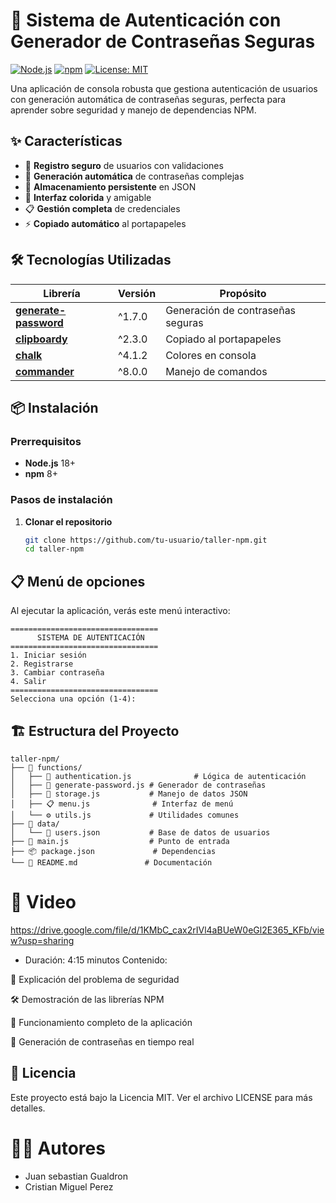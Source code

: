 # 🔐 Sistema de Autenticación con Generador de Contraseñas Seguras

[![Node.js](https://img.shields.io/badge/Node.js-18%2B-green.svg)](https://nodejs.org/)
[![npm](https://img.shields.io/badge/npm-8%2B-blue.svg)](https://www.npmjs.com/)
[![License: MIT](https://img.shields.io/badge/License-MIT-yellow.svg)](https://opensource.org/licenses/MIT)

Una aplicación de consola robusta que gestiona autenticación de usuarios con generación automática de contraseñas seguras, perfecta para aprender sobre seguridad y manejo de dependencias NPM.

## ✨ Características

- 🎯 **Registro seguro** de usuarios con validaciones
- 🔄 **Generación automática** de contraseñas complejas
- 💾 **Almacenamiento persistente** en JSON
- 🎨 **Interfaz colorida** y amigable
- 📋 **Gestión completa** de credenciales
- ⚡ **Copiado automático** al portapapeles

## 🛠️ Tecnologías Utilizadas

| Librería | Versión | Propósito |
|----------|---------|-----------|
| [**generate-password**](https://www.npmjs.com/package/generate-password) | ^1.7.0 | Generación de contraseñas seguras |
| [**clipboardy**](https://www.npmjs.com/package/clipboardy) | ^2.3.0 | Copiado al portapapeles |
| [**chalk**](https://www.npmjs.com/package/chalk) | ^4.1.2 | Colores en consola |
| [**commander**](https://www.npmjs.com/package/commander) | ^8.0.0 | Manejo de comandos |

## 📦 Instalación

### Prerrequisitos
- **Node.js** 18+ 
- **npm** 8+

### Pasos de instalación

1. **Clonar el repositorio**
   ```bash
   git clone https://github.com/tu-usuario/taller-npm.git
   cd taller-npm

## 📋 Menú de opciones
Al ejecutar la aplicación, verás este menú interactivo:
```
=================================
      SISTEMA DE AUTENTICACIÓN
=================================
1. Iniciar sesión
2. Registrarse
3. Cambiar contraseña
4. Salir
=================================
Selecciona una opción (1-4):
```

## 🏗️ Estructura del Proyecto
```
taller-npm/
├── 📁 functions/
│   ├── 🔐 authentication.js              # Lógica de autenticación
│   ├── 🎯 generate-password.js # Generador de contraseñas
│   ├── 💾 storage.js           # Manejo de datos JSON
│   ├── 📋 menu.js              # Interfaz de menú
│   └── ⚙️ utils.js             # Utilidades comunes
├── 📁 data/
│   └── 📄 users.json           # Base de datos de usuarios
├── 🚀 main.js                  # Punto de entrada
├── 📦 package.json             # Dependencias
└── 📖 README.md               # Documentación
```
# 🎥 Video
https://drive.google.com/file/d/1KMbC_cax2rIVl4aBUeW0eGl2E365_KFb/view?usp=sharing
- Duración: 4:15 minutos
Contenido:

📌 Explicación del problema de seguridad

🛠️ Demostración de las librerías NPM

🎯 Funcionamiento completo de la aplicación

🔐 Generación de contraseñas en tiempo real

## 📝 Licencia
Este proyecto está bajo la Licencia MIT. Ver el archivo LICENSE para más detalles.

# 👨‍💻 Autores    
- Juan sebastian Gualdron
- Cristian Miguel Perez